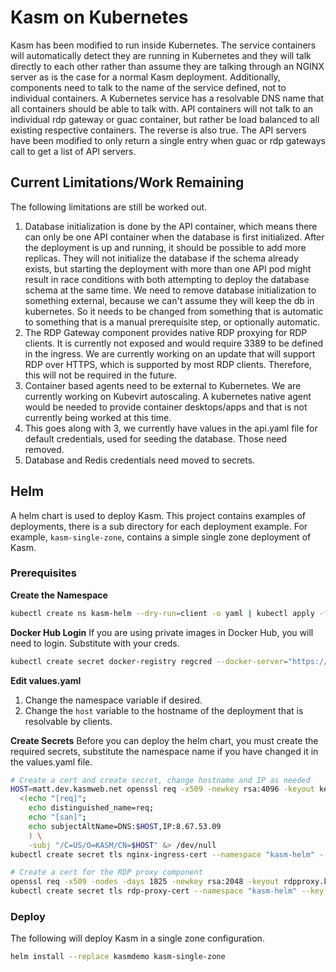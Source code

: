 # Kasm on Kubernetes

Kasm has been modified to run inside Kubernetes. The service containers will automatically detect they are running in Kubernetes and they will talk directly to each other rather than assume they are talking through an NGINX server as is the case for a normal Kasm deployment. Additionally, components need to talk to the name of the service defined, not to individual containers. A Kubernetes service has a resolvable DNS name that all containers should be able to talk with. API containers will not talk to an individual rdp gateway or guac container, but rather be load balanced to all existing respective containers. The reverse is also true. The API servers have been modified to only return a single entry when guac or rdp gateways call to get a list of API servers. 

## Current Limitations/Work Remaining
The following limitations are still be worked out.
1. Database initialization is done by the API container, which means there can only be one API container when the database is first initialized. After the deployment is up and running, it should be possible to add more replicas. They will not initialize the database if the schema already exists, but starting the deployment with more than one API pod might result in race conditions with both attempting to deploy the database schema at the same time. We need to remove database initialization to something external, because we can't assume they will keep the db in kubernetes. So it needs to be changed from something that is automatic to something that is a manual prerequisite step, or optionally automatic.
2. The RDP Gateway component provides native RDP proxying for RDP clients. It is currently not exposed and would require 3389 to be defined in the ingress. We are currently working on an update that will support RDP over HTTPS, which is supported by most RDP clients. Therefore, this will not be required in the future.
3. Container based agents need to be external to Kubernetes. We are currently working on Kubevirt autoscaling. A kubernetes native agent would be needed to provide container desktops/apps and that is not currently being worked at this time.
4. This goes along with 3, we currently have values in the api.yaml file for default credentials, used for seeding the database. Those need removed.
5. Database and Redis credentials need moved to secrets.

## Helm

A helm chart is used to deploy Kasm. This project contains examples of deployments, there is a sub directory for each deployment example. For example, `kasm-single-zone`, contains a simple single zone deployment of Kasm.

### Prerequisites

**Create the Namespace**

```bash
kubectl create ns kasm-helm --dry-run=client -o yaml | kubectl apply -f -
```

**Docker Hub Login**
If you are using private images in Docker Hub, you will need to login. Substitute with your creds.

```bash
kubectl create secret docker-registry regcred --docker-server="https://index.docker.io/v2/" --docker-username "username" --docker-password="dckr_pat_xxxxxxxxxxx" --docker-email="user@mail.com" --namespace="kasm-helm"
```

**Edit values.yaml**
1. Change the namespace variable if desired.
2. Change the `host` variable to the hostname of the deployment that is resolvable by clients.

**Create Secrets**
Before you can deploy the helm chart, you must create the required secrets, substitute the namespace name if you have changed it in the values.yaml file.

```bash
# Create a cert and create secret, change hostname and IP as needed
HOST=matt.dev.kasmweb.net openssl req -x509 -newkey rsa:4096 -keyout keyfile.key -out certfile.crt -sha256 -days 365 -nodes -extensions san -config \
  <(echo "[req]";
    echo distinguished_name=req;
    echo "[san]";
    echo subjectAltName=DNS:$HOST,IP:8.67.53.09
    ) \
    -subj "/C=US/O=KASM/CN=$HOST" &> /dev/null
kubectl create secret tls nginx-ingress-cert --namespace "kasm-helm" --key keyfile.key --cert certfile.crt

# Create a cert for the RDP proxy component
openssl req -x509 -nodes -days 1825 -newkey rsa:2048 -keyout rdpproxy.key -out rdpproxy.crt -subj "/C=US/ST=VA/L=None/O=None/OU=DoFu/CN=$(hostname)/emailAddress=none@none.none"
kubectl create secret tls rdp-proxy-cert --namespace "kasm-helm" --key rdpproxy.key --cert rdpproxy.crt
```

### Deploy
The following will deploy Kasm in a single zone configuration.

```bash
helm install --replace kasmdemo kasm-single-zone
```